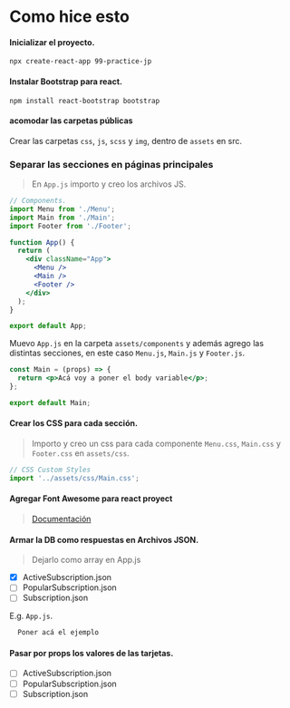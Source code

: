 # Como hice esto

#### Inicializar el proyecto.

```shell
npx create-react-app 99-practice-jp
```

#### Instalar Bootstrap para react.

```shell
npm install react-bootstrap bootstrap
```

#### acomodar las carpetas públicas

Crear las carpetas `css`, `js`, `scss` y `img`, dentro de `assets` en src.

### Separar las secciones en páginas principales

> En `App.js` importo y creo los archivos JS.

```jsx
// Components.
import Menu from './Menu';
import Main from './Main';
import Footer from './Footer';

function App() {
  return (
    <div className="App">
      <Menu />
      <Main />
      <Footer />
    </div>
  );
}

export default App;
```

Muevo `App.js` en la carpeta `assets/components` y además agrego las distintas secciones, en este caso `Menu.js`, `Main.js` y `Footer.js`.

```jsx
const Main = (props) => {
  return <p>Acá voy a poner el body variable</p>;
};

export default Main;
```

#### Crear los CSS para cada sección.

> Importo y creo un css para cada componente `Menu.css`, `Main.css` y `Footer.css` en `assets/css`.

```jsx
// CSS Custom Styles
import '../assets/css/Main.css';
```

#### Agregar Font Awesome para react proyect

> [Documentación](https://www.npmjs.com/package/@fortawesome/react-fontawesome)

#### Armar la DB como respuestas en Archivos JSON.

> Dejarlo como array en App.js

- [x] ActiveSubscription.json
- [ ] PopularSubscription.json
- [ ] Subscription.json

E.g. `App.js`.

```js
  Poner acá el ejemplo
```

#### Pasar por props los valores de las tarjetas.

- [ ] ActiveSubscription.json
- [ ] PopularSubscription.json
- [ ] Subscription.json
